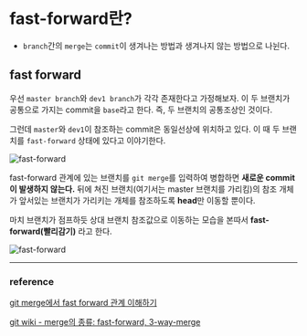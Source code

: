 # fast-forward란?

* `branch`간의 `merge`는 `commit`이 생겨나는 방법과 생겨나지 않는 방법으로 나뉜다. 

## fast forward 

우선 `master branch`와 `dev1 branch`가 각각 존재한다고 가정해보자.
이 두 브랜치가 공통으로 가지는 commit을 `base`라고 한다. 즉, 두 브랜치의 공통조상인 것이다.

그런데 `master`와 `dev1`이 참조하는 commit은 동일선상에 위치하고 있다. 이 때 두 브랜치를 `fast-forward` 상태에 있다고 이야기한다.

![fast-forward](https://wikidocs.net/images/page/153693/05.03.01.jpg)

fast-forward 관계에 있는 브랜치를 `git merge`를 입력하여 병합하면 **새로운 commit이 발생하지 않는다.** 
뒤에 쳐진 브랜치(여기서는 master 브랜치를 가리킴)의 참조 개체가 앞서있는 브랜치가 가리키는 개체를 참조하도록 **head**만 이동할 뿐이다.

마치 브랜치가 점프하듯 상대 브랜치 참조값으로 이동하는 모습을 본따서 **fast-forward(빨리감기)** 라고 한다.


![fast-forward](https://wikidocs.net/images/page/153693/05.03.02.jpg)






---
### reference

[git merge에서 fast forward 관계 이해하기](https://otzslayer.github.io/git/2021/12/05/git-merge-fast-forward.html)

[git wiki - merge의 종류: fast-forward, 3-way-merge](https://wikidocs.net/153693)